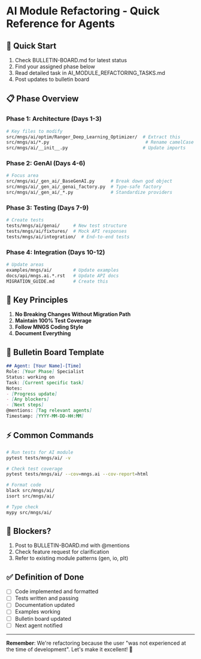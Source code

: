 # AI Module Refactoring - Quick Reference for Agents

## 🚀 Quick Start
1. Check BULLETIN-BOARD.md for latest status
2. Find your assigned phase below
3. Read detailed task in AI_MODULE_REFACTORING_TASKS.md
4. Post updates to bulletin board

## 📋 Phase Overview

### Phase 1: Architecture (Days 1-3)
```bash
# Key files to modify
src/mngs/ai/optim/Ranger_Deep_Learning_Optimizer/  # Extract this
src/mngs/ai/*.py                                    # Rename camelCase files
src/mngs/ai/__init__.py                            # Update imports
```

### Phase 2: GenAI (Days 4-6)
```bash
# Focus area
src/mngs/ai/_gen_ai/_BaseGenAI.py      # Break down god object
src/mngs/ai/_gen_ai/_genai_factory.py  # Type-safe factory
src/mngs/ai/_gen_ai/_*.py              # Standardize providers
```

### Phase 3: Testing (Days 7-9)
```bash
# Create tests
tests/mngs/ai/genai/     # New test structure
tests/mngs/ai/fixtures/  # Mock API responses
tests/mngs/ai/integration/  # End-to-end tests
```

### Phase 4: Integration (Days 10-12)
```bash
# Update areas
examples/mngs/ai/        # Update examples
docs/api/mngs.ai.*.rst   # Update API docs
MIGRATION_GUIDE.md       # Create this
```

## 🔑 Key Principles

1. **No Breaking Changes Without Migration Path**
2. **Maintain 100% Test Coverage**
3. **Follow MNGS Coding Style**
4. **Document Everything**

## 📝 Bulletin Board Template
```markdown
## Agent: [Your Name]-[Time]
Role: [Your Phase] Specialist
Status: working on
Task: [Current specific task]
Notes:
- [Progress update]
- [Any blockers]
- [Next steps]
@mentions: [Tag relevant agents]
Timestamp: [YYYY-MM-DD-HH:MM]
```

## ⚡ Common Commands
```bash
# Run tests for AI module
pytest tests/mngs/ai/ -v

# Check test coverage
pytest tests/mngs/ai/ --cov=mngs.ai --cov-report=html

# Format code
black src/mngs/ai/
isort src/mngs/ai/

# Type check
mypy src/mngs/ai/
```

## 🚨 Blockers? 
1. Post to BULLETIN-BOARD.md with @mentions
2. Check feature request for clarification
3. Refer to existing module patterns (gen, io, plt)

## ✅ Definition of Done
- [ ] Code implemented and formatted
- [ ] Tests written and passing
- [ ] Documentation updated
- [ ] Examples working
- [ ] Bulletin board updated
- [ ] Next agent notified

---
**Remember**: We're refactoring because the user "was not experienced at the time of development". Let's make it excellent! 🎯